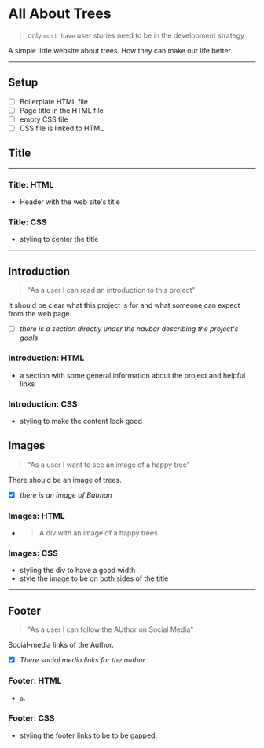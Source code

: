 # All About Trees

> only `must have` user stories need to be in the development strategy

A simple little website about trees. How they can make our life better.

---

## Setup

- [ ] Boilerplate HTML file
- [ ] Page title in the HTML file
- [ ] empty CSS file
- [ ] CSS file is linked to HTML

## Title

---

### Title: HTML

- Header with the web site's title

### Title: CSS

- styling to center the title

---

## Introduction

> "As a user I can read an introduction to this project"

It should be clear what this project is for and what someone can expect from the
web page.

- [ ] _there is a section directly under the navbar describing the project's
      goals_

### Introduction: HTML

- a section with some general information about the project and helpful links

### Introduction: CSS

- styling to make the content look good

## Images

> "As a user I want to see an image of a happy tree"

There should be an image of trees.

- [x] _there is an image of Batman_

### Images: HTML

- > A div with an image of a happy trees

### Images: CSS

- styling the div to have a good width
- style the image to be on both sides of the title

---

## Footer

> "As a user I can follow the AUthor on Social Media"

Social-media links of the Author.

- [x] _There social media links for the author_

### Footer: HTML

- `a`.

### Footer: CSS

- styling the footer links to be to be gapped.
